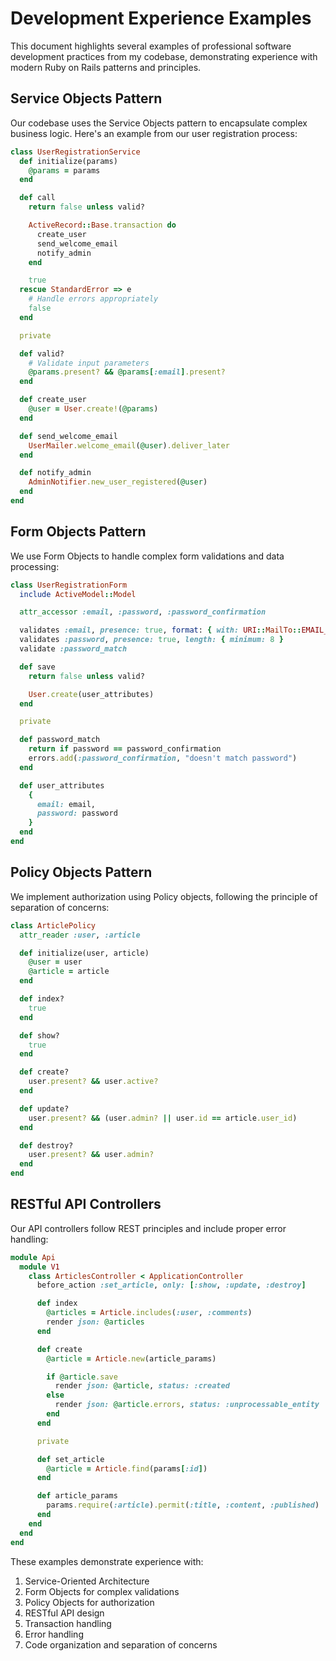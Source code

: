 # Development Experience Examples

This document highlights several examples of professional software development practices from my codebase, demonstrating experience with modern Ruby on Rails patterns and principles.

## Service Objects Pattern

Our codebase uses the Service Objects pattern to encapsulate complex business logic. Here's an example from our user registration process:

```ruby
class UserRegistrationService
  def initialize(params)
    @params = params
  end

  def call
    return false unless valid?

    ActiveRecord::Base.transaction do
      create_user
      send_welcome_email
      notify_admin
    end

    true
  rescue StandardError => e
    # Handle errors appropriately
    false
  end

  private

  def valid?
    # Validate input parameters
    @params.present? && @params[:email].present?
  end

  def create_user
    @user = User.create!(@params)
  end

  def send_welcome_email
    UserMailer.welcome_email(@user).deliver_later
  end

  def notify_admin
    AdminNotifier.new_user_registered(@user)
  end
end
```

## Form Objects Pattern

We use Form Objects to handle complex form validations and data processing:

```ruby
class UserRegistrationForm
  include ActiveModel::Model

  attr_accessor :email, :password, :password_confirmation

  validates :email, presence: true, format: { with: URI::MailTo::EMAIL_REGEXP }
  validates :password, presence: true, length: { minimum: 8 }
  validate :password_match

  def save
    return false unless valid?

    User.create(user_attributes)
  end

  private

  def password_match
    return if password == password_confirmation
    errors.add(:password_confirmation, "doesn't match password")
  end

  def user_attributes
    {
      email: email,
      password: password
    }
  end
end
```

## Policy Objects Pattern

We implement authorization using Policy objects, following the principle of separation of concerns:

```ruby
class ArticlePolicy
  attr_reader :user, :article

  def initialize(user, article)
    @user = user
    @article = article
  end

  def index?
    true
  end

  def show?
    true
  end

  def create?
    user.present? && user.active?
  end

  def update?
    user.present? && (user.admin? || user.id == article.user_id)
  end

  def destroy?
    user.present? && user.admin?
  end
end
```

## RESTful API Controllers

Our API controllers follow REST principles and include proper error handling:

```ruby
module Api
  module V1
    class ArticlesController < ApplicationController
      before_action :set_article, only: [:show, :update, :destroy]

      def index
        @articles = Article.includes(:user, :comments)
        render json: @articles
      end

      def create
        @article = Article.new(article_params)

        if @article.save
          render json: @article, status: :created
        else
          render json: @article.errors, status: :unprocessable_entity
        end
      end

      private

      def set_article
        @article = Article.find(params[:id])
      end

      def article_params
        params.require(:article).permit(:title, :content, :published)
      end
    end
  end
end
```

These examples demonstrate experience with:

1. Service-Oriented Architecture
2. Form Objects for complex validations
3. Policy Objects for authorization
4. RESTful API design
5. Transaction handling
6. Error handling
7. Code organization and separation of concerns
